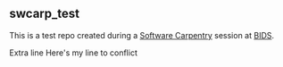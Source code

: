 ## swcarp_test

This is a test repo created during a [Software Carpentry](http://software-carpentry.org) session at [BIDS](http://bids.github.io/2015-06-04-berkeley/).

Extra line
Here's my line to conflict
